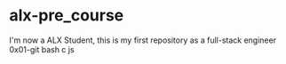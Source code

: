 # alx-pre_course
I'm now a ALX Student, this is my first repository as a full-stack engineer
0x01-git
bash
c
js
